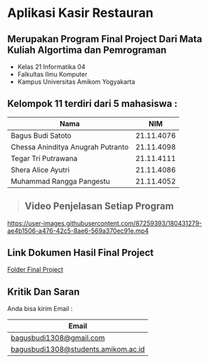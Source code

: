 # Aplikasi Kasir Restauran

## Merupakan Program Final Project Dari Mata Kuliah Algortima dan Pemrograman 
- Kelas 21 Informatika 04
- Falkultas Ilmu Komputer 
- Kampus Universitas Amikom Yogyakarta




## Kelompok 11 terdiri dari 5 mahasiswa : 

| **Nama**                            | **NIM**     | 
|-------------------------------------|-------------|
|  Bagus Budi Satoto                  |  21.11.4076 |
|  Chessa Aninditya Anugrah Putranto  |  21.11.4098 |
|  Tegar Tri Putrawana                |  21.11.4111 |
|  Shera Alice Ayutri                 |  21.11.4086 |
|  Muhammad Rangga Pangestu           |  21.11.4052 |

> ## Video Penjelasan Setiap Program



https://user-images.githubusercontent.com/87259393/180431279-ae4b1506-a476-42c5-8ae6-569a370ec91e.mp4



## Link Dokumen Hasil Final Project

[Folder Final Project](https://drive.google.com/drive/folders/19uxKnp9-KSr8V2kXpkG4w6ATP7noiBXM?usp=sharing)

## Kritik Dan Saran 
Anda bisa kirim Email :

| **Email**                           |
|-------------------------------------|
| bagusbudi1308@gmail.com             |
| bagusbudi1308@students.amikom.ac.id |
